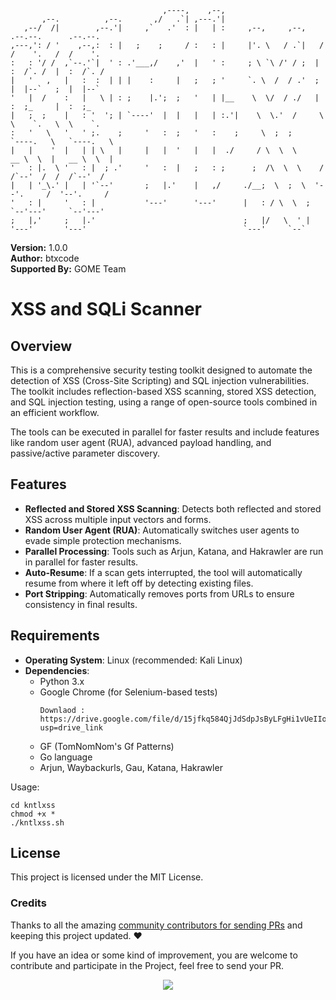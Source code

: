 ```
                                  ,----,    ,--,                                              
       ,--.          ,--.       ,/   .`| ,---.'|                                              
   ,--/  /|        ,--.'|     ,`   .'  : |   | :     ,--,     ,--,    .--.--.      .--.--.    
,---,': / '    ,--,:  : |   ;    ;     / :   : |     |'. \   / .`|   /  /    '.   /  /    '.  
:   : '/ /  ,`--.'`|  ' : .'___,/    ,'  |   ' :     ; \ `\ /' / ;  |  :  /`. /  |  :  /`. /  
|   '   ,   |   :  :  | | |    :     |   ;   ; '     `. \  /  / .'  ;  |  |--`   ;  |  |--`   
'   |  /    :   |   \ | : ;    |.';  ;   '   | |__    \  \/  / ./   |  :  ;_     |  :  ;_     
|   ;  ;    |   : '  '; | `----'  |  |   |   | :.'|    \  \.'  /     \  \    `.   \  \    `.  
:   '   \   '   ' ;.    ;     '   :  ;   '   :    ;     \  ;  ;       `----.   \   `----.   \ 
|   |    '  |   | | \   |     |   |  '   |   |  ./     / \  \  \      __ \  \  |   __ \  \  | 
'   : |.  \ '   : |  ; .'     '   :  |   ;   : ;      ;  /\  \  \    /  /`--'  /  /  /`--'  / 
|   | '_\.' |   | '`--'       ;   |.'    |   ,/     ./__;  \  ;  \  '--'.     /  '--'.     /  
'   : |     '   : |           '---'      '---'      |   : / \  \  ;   `--'---'     `--'---'   
;   |,'     ;   |.'                                 ;   |/   \  ' |                           
'---'       '---'                                   `---'     `--`                            
``` 

**Version:** 1.0.0  
**Author:** btxcode  
**Supported By:** GOME Team

# XSS and SQLi Scanner

## Overview

This is a comprehensive security testing toolkit designed to automate the detection of XSS (Cross-Site Scripting) and SQL injection vulnerabilities. The toolkit includes reflection-based XSS scanning, stored XSS detection, and SQL injection testing, using a range of open-source tools combined in an efficient workflow.

The tools can be executed in parallel for faster results and include features like random user agent (RUA), advanced payload handling, and passive/active parameter discovery.

## Features

- **Reflected and Stored XSS Scanning**: Detects both reflected and stored XSS across multiple input vectors and forms.
- **Random User Agent (RUA)**: Automatically switches user agents to evade simple protection mechanisms.
- **Parallel Processing**: Tools such as Arjun, Katana, and Hakrawler are run in parallel for faster results.
- **Auto-Resume**: If a scan gets interrupted, the tool will automatically resume from where it left off by detecting existing files.
- **Port Stripping**: Automatically removes ports from URLs to ensure consistency in final results.

## Requirements

- **Operating System**: Linux (recommended: Kali Linux)
- **Dependencies**:
  - Python 3.x
  - Google Chrome (for Selenium-based tests)
    ```
    Downlaod :
    https://drive.google.com/file/d/15jfkq584QjJdSdpJsByLFgHi1vUeIIow/view?usp=drive_link
    ```
  - GF (TomNomNom's Gf Patterns)
  - Go language
  - Arjun, Waybackurls, Gau, Katana, Hakrawler

Usage:
```
cd kntlxss
chmod +x *
./kntlxss.sh
```

## License

This project is licensed under the MIT License.

### Credits

Thanks to all the amazing [community contributors for sending PRs](https://github.com/btxcode/kntlxss/graphs/contributors) and keeping this project updated. :heart:

If you have an idea or some kind of improvement, you are welcome to contribute and participate in the Project, feel free to send your PR.

<p align="center">
<a href="https://github.com/btxcode/kntlxss/graphs/contributors">
  <img src="https://contrib.rocks/image?repo=btxcode/kntlxss&max=500">
</a>
</p>

